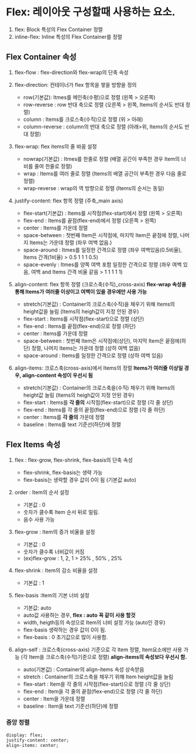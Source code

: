 # Flex: 레이아웃 구성할때 사용하는 요소.
1. flex: Block 특성의 Flex Container 정렬	
2. inline-flex: Inline 특성의 Flex Container를 정렬

## Flex Container 속성
1. flex-flow : flex-direction와 flex-wrap의 단축 속성

2. flex-direction: 컨테이너가 flex 항목을 쌓을 방향을 정의
    - row(기본값): Itmes를 메인축(수평)으로 정렬 (왼쪽 > 오른쪽)
    - row-reverse : row 반대 축으로 정렬 (오른쪽 > 왼쪽, Items의 순서도 반대 정렬)
    - column : Items를 크로스축(수직)으로 정렬 (위 > 아래)
    - column-reverse : column의 반대 축으로 정렬 (아래>위, Items의 순서도 반대 정렬)

3. flex-wrap: flex items의 줄 바꿈 설정
    - nowrap(기본값) : Itmes를 한줄로 정렬 (배열 공간이 부족한 경우 Item의 너비를 줄여 한줄로 정렬)
    - wrap : Items를 여러 줄로 정렬 (Items의 배열 공간이 부족한 경우 다음 줄로 정렬)
    - wrap-reverse : wrap의 역 방향으로 정렬 (Items의 순서는 동일)

4. justify-content: flex 항목 정렬 (주축_main axis)
    - flex-start(기본값) : Items를 시작점(flex-start)에서 정렬 (왼쪽 > 오른쪽)
    - flex-end : Items를 끝점(flex-end)에서 정렬 (오른쪽 > 왼쪽)
    - center : Items를 가운데 정렬	
    - space-between : 첫번째 Item은 시작점에, 마지막 Item은 끝점에 정렬, 나머지 Items는 가운데 정렬 (좌우 여백 없음.)
    - space-around : Itmes를 일정한 간격으로 정렬 (좌우 여백있음(0.5비율), Items 간격(1비율) > 0.5 1 1 1 0.5)
    - space-evenly : Itmes를 양쪽 여백 포함 일정한 간격으로 정렬 (좌우 여백 있음, 여백 and Items 간격 비율 같음 > 1 1 1 1 1)

5. align-content: flex 항목 정렬 (크로스축(수직)_cross-axis)
    <strong>flex-wrap 속성을 통해 Items가 여러줄 이상이고 여백이 있을 경우에만 사용 가능</strong>
    - stretch(기본값) : Container의 크로스축(수직)을 채우기 위해 Items의 height값을 늘림 (Items의 heigh값이 지정 안된 경우)
    - flex-start : Items를 시작점(flex-start)으로 정렬 (상단)
    - flex-end : Items를 끝점(flex-end)으로 정렬 (하단)
    - center : Items를 가운데 정렬	
    - space-between : 첫번째 Item은 시작점에(상단), 마지막 Item은 끝점에(하단) 정렬, 나머지 Items는 가운데 정렬 (상하 여백 없음) 
    - space-around : Items를 일정한 간격으로 정렬 (상하 여백 있음)	

6. align-items: 크로스축(cross-axis)에서 Items의 정렬
    <strong> Items가 여러줄 이상일 경우, align-content 속성이 우선시 됨</strong>
    - stretch(기본값) : Container의 크로스축을(수직) 채우기 위해 Items의 height값 늘림 (Items의 heigh값이 지정 안된 경우)
    - flex-start : Items를 <strong>각 줄의</strong> 시작점(flex-start)으로 정렬 (각 줄 상단)	
    - flex-end : Items를 <storng>각 줄의</storng> 끝점(flex-end)으로 정렬 (각 줄 하단)
    - center : Items를 <strong>각 줄의</strong> 가운데 정렬	
    - baseline : Items를 text 기준선(하단)에 정렬

## Flex Items 속성
<!-- flex-grow많이 사용/grow사용하면 basis는 같이 사용하게 됨.
flex-colum: 1 / 1:1:1 비율로 사용하겠다. 많이 사용
shrink 계산법 어려워 많이 사용하지 않음. -->

1. flex : flex-grow, flex-shrink, flex-basis의 단축 속성
    - flex-shrink, flex-basis는 생략 가능
    - flex-basis는 생략할 경우 값이 0이 됨 (기본값 auto)

2. order : Item의 순서 설정
    - 기본값 : 0
    - 숫자가 클수록 Item 순서 뒤로 밀림.
    - 음수 사용 가능

3. flex-grow : Item의 증가 비율을 설정 
    - 기본값 : 0
    - 숫자가 클수록 너비값이 커짐
    - (ex)flex-grow : 1, 2, 1 > 25% , 50% , 25%

4. flex-shrink : Item의 감소 비율을 설정
    - 기본값 : 1


5. flex-basis :Item의 기본 너비 설정
    - 기본값: auto
    - auto값 사용하는 경우, <strong>flex : auto 꼭 같이 사용 할것</strong>
    - width, heigth등의 속성으로 Item의 너비 설정 가능 (auto인 경우)
    - flex-basis 생략하는 경우 값이 0이 됨.
    - flex-basis : 0 초기값으로 많이 사용함.

6. align-self : 크로스축(cross-axis) 기준으로 각 Item 정렬, Item요소에만 사용 가능 (각 Item을 크로스축(수직)기준으로 정렬)
    <strong>align-items의 속성보다 우선시 함.</strong>
    - auto(기본값) : Container의 align-items 속성 상속받음
    - stretch : Container의 크로스축을 채우기 위해 Item height값을 늘림	
    - flex-start : Item을 각 줄의 시작점(flex-start)으로 정렬 (각 줄 상단)
    - flex-end : Item을 각 줄의 끝점(flex-end)으로 정렬	(각 줄 하단)
    - center : Item을 가운데 정렬	
    - baseline : Item을 text 기준선(하단)에 정렬

### 중앙 정렬
    display: flex;
    justify-content: center;
    align-items: center;





